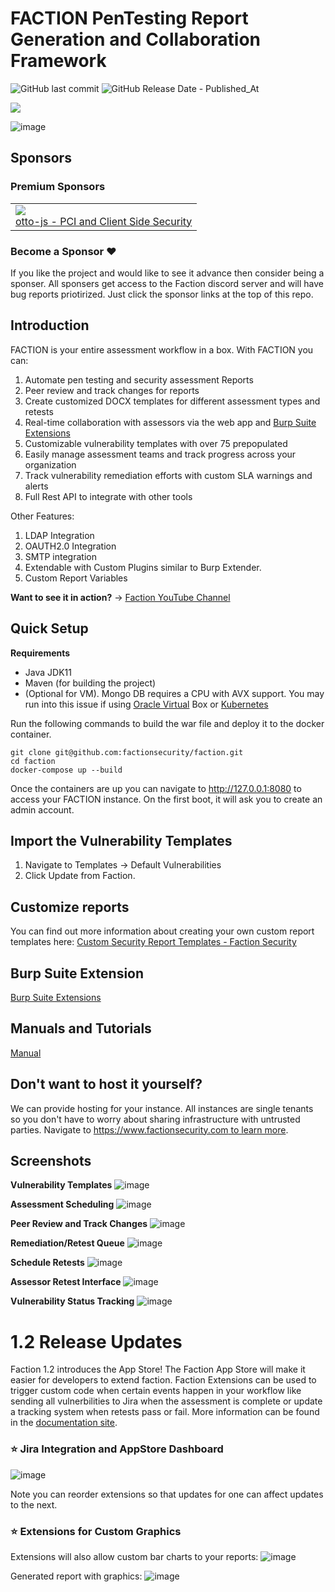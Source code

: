 # FACTION PenTesting Report Generation and Collaboration Framework

 ![GitHub last commit](https://img.shields.io/github/last-commit/factionsecurity/faction) ![GitHub Release Date - Published_At](https://img.shields.io/github/release-date/factionsecurity/faction)

[![](https://img.shields.io/badge/null0perat0r-it?style=flat-square&logo=mastodon&labelColor=white&color=white&link=https%3A%2F%2Finfosec.exchange%2F%40null0perat0r)](https://infosec.exchange/@null0perat0r)


![image](https://github.com/factionsecurity/faction/assets/2343831/d9237bed-302f-4e6a-9716-22ae88d0dc36)

## Sponsors
### Premium Sponsors 
<table>
 <tr><td>
 <a href="https://www.otto-js.com"><img src="https://www.otto-js.com/hs-fs/hubfs/my-lovely-purple-ottot-alternate-palate-1-purple.png?width=200&height=200&name=my-lovely-purple-ottot-alternate-palate-1-purple.png"/></a><br/><a href="https://www.otto-js.com">otto-js - PCI and Client Side Security</a> 
 </td></tr>
</table>

### Become a Sponsor ❤️
If you like the project and would like to see it advance then consider being a sponser. All sponsers get access to the Faction discord server and will have bug reports priotirized. Just click the sponsor links at the top of this repo. 

## Introduction

FACTION is your entire assessment workflow in a box. With FACTION you can:
1. Automate pen testing and security assessment Reports
1. Peer review and track changes for reports
1. Create customized DOCX templates for different assessment types and retests
3. Real-time collaboration with assessors via the web app and [Burp Suite Extensions](https://github.com/factionsecurity/Faction-Burp)
4. Customizable vulnerability templates with over 75 prepopulated
5. Easily manage assessment teams and track progress across your organization
6. Track vulnerability remediation efforts with custom SLA warnings and alerts  
7. Full Rest API to integrate with other tools                     

Other Features:           
1. LDAP Integration       
1. OAUTH2.0 Integration
1. SMTP integration 
1. Extendable with Custom Plugins similar to Burp Extender.
2. Custom Report Variables

__Want to see it in action?__ -> [Faction YouTube Channel](https://www.youtube.com/@factionsecurity/videos)

## Quick Setup
__Requirements__
- Java JDK11 
- Maven (for building the project)
- (Optional for VM). Mongo DB requires a CPU with AVX support. You may run into this issue if using [Oracle Virtual](https://www.mongodb.com/community/forums/t/could-not-start-mongodb-5-0-running-oracle-linux-on-virtualbox/120524/10) Box or [Kubernetes](https://stackoverflow.com/questions/70818543/mongo-db-deployment-not-working-in-kubernetes-because-processor-doesnt-have-avx)

Run the following commands to build the war file and deploy it to the docker container. 
```
git clone git@github.com:factionsecurity/faction.git
cd faction
docker-compose up --build
```

Once the containers are up you can navigate to http://127.0.0.1:8080 to access your FACTION instance. 
On the first boot, it will ask you to create an admin account. 

## Import the Vulnerability Templates
1. Navigate to Templates -> Default Vulnerabilities
2. Click Update from Faction. 

## Customize reports
You can find out more information about creating your own custom report templates here:
[Custom Security Report Templates - Faction Security](https://docs.factionsecurity.com/Custom%20Security%20Report%20Templates/)

## Burp Suite Extension
[Burp Suite Extensions](https://github.com/factionsecurity/Faction-Burp)

## Manuals and Tutorials
[Manual](https://docs.factionsecurity.com/)

## Don't want to host it yourself?
We can provide hosting for your instance. All instances are single tenants so you don't have to worry about sharing infrastructure with untrusted parties. Navigate to [https://www.factionsecurity.com to learn more](https://www.factionsecurity.com). 


## Screenshots
__Vulnerability Templates__
![image](https://github.com/factionsecurity/faction/assets/2343831/b6fa6a0b-34a9-46cf-87cb-6aeb2b5d3347)

__Assessment Scheduling__
![image](https://github.com/factionsecurity/faction/assets/2343831/7410f74e-3854-41e9-843f-7ca44d79cc54)


__Peer Review and Track Changes__
![image](https://github.com/factionsecurity/faction/assets/2343831/fa72a72b-2c95-4c2c-bad1-5b34aab7fd13)


__Remediation/Retest Queue__
![image](https://github.com/factionsecurity/faction/assets/2343831/31a576a7-8cee-4b41-9a72-52eccec8d3d8)

__Schedule Retests__
![image](https://github.com/factionsecurity/faction/assets/2343831/421a9150-96a8-4ce8-ba06-061562012c16)

__Assessor Retest Interface__
![image](https://github.com/factionsecurity/faction/assets/2343831/11421c1f-63db-44e2-a692-a3918ddbf2ac)

__Vulnerability Status Tracking__
![image](https://github.com/factionsecurity/faction/assets/2343831/a1973dba-663c-4617-bd78-ffb08eb27973)

# 1.2 Release Updates

Faction 1.2 introduces the App Store! The Faction App Store will make it easier for developers to extend faction. Faction Extensions can be used to trigger custom code when certain events happen in your workflow like sending all vulnerbilities to Jira when the assessment is complete or update a tracking system when retests pass or fail. More information can be found in the [documentation site](https://docs.factionsecurity.com). 

### ⭐️ Jira Integration and AppStore Dashboard
![image](https://github.com/factionsecurity/faction/assets/2343831/53feb37e-cc66-401c-9ef0-e43fd4dc9f51)

Note you can reorder extensions so that updates for one can affect updates to the next. 

### ⭐️ Extensions for Custom Graphics
Extensions will also allow custom bar charts to your reports:
![image](https://github.com/factionsecurity/faction/assets/2343831/1657ed40-fdd3-4b29-afd3-b5d3aa8f78c5)

Generated report with graphics:
![image](https://github.com/factionsecurity/faction/assets/2343831/abf9b5d4-2638-411d-a57c-89fcd5819976)






